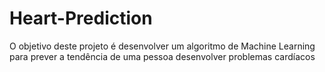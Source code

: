 # Heart-Prediction
O objetivo deste projeto é desenvolver um algoritmo de Machine Learning para prever a tendência de uma pessoa desenvolver problemas cardíacos
